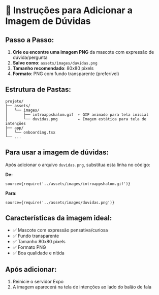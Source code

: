 # 🤔 Instruções para Adicionar a Imagem de Dúvidas

## Passo a Passo:

1. **Crie ou encontre uma imagem PNG** da mascote com expressão de dúvida/pergunta
2. **Salve como**: `assets/images/duvidas.png`
3. **Tamanho recomendado**: 80x80 pixels
4. **Formato**: PNG com fundo transparente (preferível)

## Estrutura de Pastas:
```
projeto/
├── assets/
│   └── images/
│       ├── introappshalom.gif  ← GIF animado para tela inicial
│       └── duvidas.png         ← Imagem estática para tela de intenções
├── app/
│   └── onboarding.tsx
└── ...
```

## Para usar a imagem de dúvidas:

Após adicionar o arquivo `duvidas.png`, substitua esta linha no código:

**De:**
```tsx
source={require('../assets/images/introappshalom.gif')}
```

**Para:**
```tsx
source={require('../assets/images/duvidas.png')}
```

## Características da imagem ideal:
- ✅ Mascote com expressão pensativa/curiosa
- ✅ Fundo transparente
- ✅ Tamanho 80x80 pixels
- ✅ Formato PNG
- ✅ Boa qualidade e nítida

## Após adicionar:
1. Reinicie o servidor Expo
2. A imagem aparecerá na tela de intenções ao lado do balão de fala